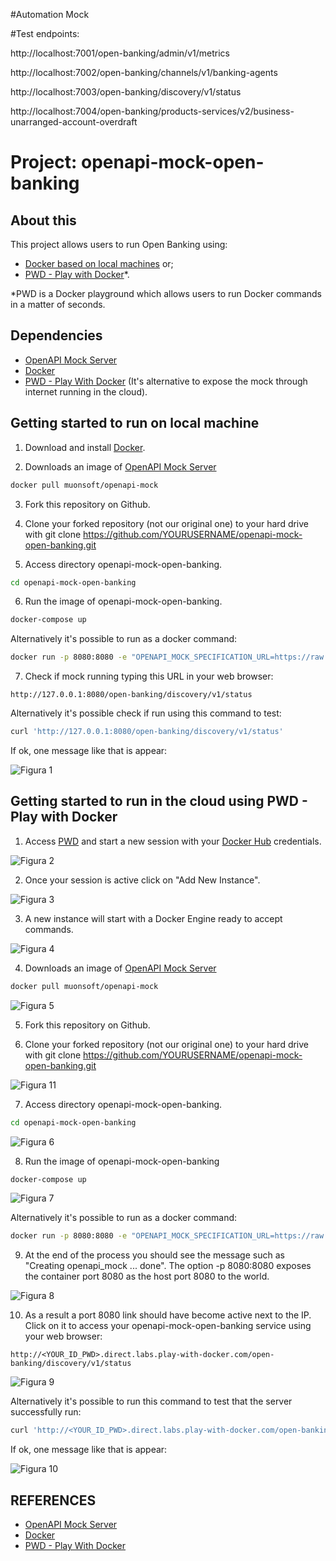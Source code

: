 #Automation Mock

#Test endpoints:

http://localhost:7001/open-banking/admin/v1/metrics

http://localhost:7002/open-banking/channels/v1/banking-agents

http://localhost:7003/open-banking/discovery/v1/status

http://localhost:7004/open-banking/products-services/v2/business-unarranged-account-overdraft

# Project: openapi-mock-open-banking

## About this
This project allows users to run Open Banking using:
- [Docker based on local machines](#getting-started-to-run-on-local-machine) or;
- [PWD - Play with Docker](#getting-started-to-run-in-the-cloud)*.

*PWD is a Docker playground which allows users to run Docker commands in a matter of seconds.


## Dependencies
* [OpenAPI Mock Server](https://github.com/muonsoft/openapi-mock)
* [Docker](https://www.docker.com/)
* [PWD - Play With Docker](https://labs.play-with-docker.com/) (It's alternative to expose the mock through internet running in the cloud).


## Getting started to run on local machine
1. Download and install [Docker](https://www.docker.com/).

2. Downloads an image of [OpenAPI Mock Server](https://github.com/muonsoft/openapi-mock)

```bash
docker pull muonsoft/openapi-mock
```

3. Fork this repository on Github.

4. Clone your forked repository (not our original one) to your hard drive with git clone https://github.com/YOURUSERNAME/openapi-mock-open-banking.git

5. Access directory openapi-mock-open-banking. 
```bash
cd openapi-mock-open-banking
```

6. Run the image of openapi-mock-open-banking.
```bash
docker-compose up
```

Alternatively it's possible to run as a docker command:

```bash
docker run -p 8080:8080 -e "OPENAPI_MOCK_SPECIFICATION_URL=https://raw.githubusercontent.com/luankevinferreira/areadesenvolvedor-widdershins/master/documentation/source/swagger/swagger_open_banking_apis.yaml" -e "OPENAPI_MOCK_USE_EXAMPLES=if_present" --rm muonsoft/openapi-mock
```


7. Check if mock running typing this URL in your web browser:

```
http://127.0.0.1:8080/open-banking/discovery/v1/status
```

Alternatively it's possible check if run using this command to test:

```bash
curl 'http://127.0.0.1:8080/open-banking/discovery/v1/status'
```

If ok, one message like that is appear:

![Figura 1](/img/fig-01.jpg)



## Getting started to run in the cloud using PWD - Play with Docker
1. Access [PWD](https://labs.play-with-docker.com/) and start a new session with your [Docker Hub](https://hub.docker.com/) credentials.

![Figura 2](/img/fig-02.jpg)

2. Once your session is active click on "Add New Instance".

![Figura 3](/img/fig-03.jpg)

3. A new instance will start with a Docker Engine ready to accept commands.

![Figura 4](/img/fig-04.jpg)

4. Downloads an image of [OpenAPI Mock Server](https://github.com/muonsoft/openapi-mock)

```bash
docker pull muonsoft/openapi-mock
```

![Figura 5](/img/fig-05.jpg)

5. Fork this repository on Github.

6. Clone your forked repository (not our original one) to your hard drive with git clone https://github.com/YOURUSERNAME/openapi-mock-open-banking.git

![Figura 11](/img/fig-11.jpg)

7. Access directory openapi-mock-open-banking. 
```bash
cd openapi-mock-open-banking
```

![Figura 6](/img/fig-06.jpg)

8. Run the image of openapi-mock-open-banking
```bash
docker-compose up
```

![Figura 7](/img/fig-07.jpg)

Alternatively it's possible to run as a docker command:

```bash
docker run -p 8080:8080 -e "OPENAPI_MOCK_SPECIFICATION_URL=https://raw.githubusercontent.com/luankevinferreira/areadesenvolvedor-widdershins/master/documentation/source/swagger/swagger_open_banking_apis.yaml" -e "OPENAPI_MOCK_USE_EXAMPLES=if_present" --rm muonsoft/openapi-mock
```

9. At the end of the process you should see the message such as "Creating openapi_mock ... done". The option -p 8080:8080 exposes the container port 8080 as the host port 8080 to the world.

![Figura 8](/img/fig-08.jpg)

10. As a result a port 8080 link should have become active next to the IP. Click on it to access your openapi-mock-open-banking service using your web browser:
```
http://<YOUR_ID_PWD>.direct.labs.play-with-docker.com/open-banking/discovery/v1/status
```

![Figura 9](/img/fig-09.jpg)

Alternatively it's possible to run this command to test that the server successfully run:

```bash
curl 'http://<YOUR_ID_PWD>.direct.labs.play-with-docker.com/open-banking/discovery/v1/status'
```

If ok, one message like that is appear:

![Figura 10](/img/fig-10.jpg)

## REFERENCES
- [OpenAPI Mock Server](https://github.com/muonsoft/openapi-mock)
- [Docker](https://www.docker.com/)
- [PWD - Play With Docker](https://labs.play-with-docker.com/)
